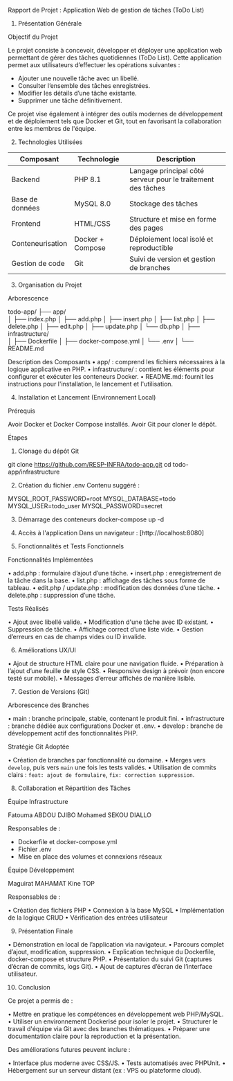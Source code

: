 Rapport de Projet : Application Web de gestion de tâches (ToDo List)

1. Présentation Générale

Objectif du Projet

Le projet consiste à concevoir, développer et déployer une application web permettant de gérer des tâches quotidiennes (ToDo List). Cette application permet aux utilisateurs d’effectuer les opérations suivantes :

* Ajouter une nouvelle tâche avec un libellé.
* Consulter l’ensemble des tâches enregistrées.
* Modifier les détails d’une tâche existante.
* Supprimer une tâche définitivement.

Ce projet vise également à intégrer des outils modernes de développement et de déploiement tels que Docker et Git, tout en favorisant la collaboration entre les membres de l'équipe.

2. Technologies Utilisées

| Composant        | Technologie      | Description                                                  |
| ---------------- | ---------------- | ------------------------------------------------------------ |
| Backend          | PHP 8.1          | Langage principal côté serveur pour le traitement des tâches |
| Base de données  | MySQL 8.0        | Stockage des tâches                                          |
| Frontend         | HTML/CSS         | Structure et mise en forme des pages                         |
| Conteneurisation | Docker + Compose | Déploiement local isolé et reproductible                     |
| Gestion de code  | Git              | Suivi de version et gestion de branches                      |

3. Organisation du Projet

Arborescence


todo-app/
├── app/                    
│   ├── index.php
│   ├── add.php
│   ├── insert.php
│   ├── list.php
│   ├── delete.php
│   ├── edit.php
│   ├── update.php
│   └── db.php
│
├── infrastructure/         
│   ├── Dockerfile
│   ├── docker-compose.yml
│   └── .env
│
└── README.md               


Description des Composants
•	app/ : comprend les fichiers nécessaires à la logique applicative en PHP.
•	infrastructure/ : contient les éléments pour configurer et exécuter les conteneurs Docker.
•	README.md: fournit les instructions pour l'installation, le lancement et l'utilisation.

4. Installation et Lancement (Environnement Local)

Prérequis

Avoir Docker et Docker Compose installés.
Avoir Git pour cloner le dépôt.

Étapes

1. Clonage du dépôt Git

git clone https://github.com/RESP-INFRA/todo-app.git
cd todo-app/infrastructure


2. Création du fichier .env
   Contenu suggéré :

MYSQL_ROOT_PASSWORD=root
MYSQL_DATABASE=todo
MYSQL_USER=todo_user
MYSQL_PASSWORD=secret


3. Démarrage des conteneurs
docker-compose up -d


4. Accès à l'application
   Dans un navigateur : [http://localhost:8080]

5. Fonctionnalités et Tests Fonctionnels

Fonctionnalités Implémentées

•	add.php : formulaire d’ajout d’une tâche.
•	insert.php : enregistrement de la tâche dans la base.
•	list.php : affichage des tâches sous forme de tableau.
•	edit.php / update.php : modification des données d’une tâche.
•	delete.php : suppression d’une tâche.

Tests Réalisés

•	Ajout avec libellé valide.
•	Modification d'une tâche avec ID existant.
•	Suppression de tâche.
•	Affichage correct d’une liste vide.
•	Gestion d’erreurs en cas de champs vides ou ID invalide.

6. Améliorations UX/UI

•	Ajout de structure HTML claire pour une navigation fluide.
•	Préparation à l’ajout d’une feuille de style CSS.
•	Responsive design à prévoir (non encore testé sur mobile).
•	Messages d’erreur affichés de manière lisible.

7. Gestion de Versions (Git)

Arborescence des Branches

•	main : branche principale, stable, contenant le produit fini.
•	infrastructure : branche dédiée aux configurations Docker et .env.
•	develop : branche de développement actif des fonctionnalités PHP.

Stratégie Git Adoptée

•	Création de branches par fonctionnalité ou domaine.
•	Merges vers `develop`, puis vers `main` une fois les tests validés.
•	Utilisation de commits clairs : `feat: ajout de formulaire`, `fix: correction suppression`.

8. Collaboration et Répartition des Tâches

Équipe Infrastructure

Fatouma ABDOU DJIBO
Mohamed SEKOU DIALLO

Responsables de :

* Dockerfile et docker-compose.yml
* Fichier .env
* Mise en place des volumes et connexions réseaux

Équipe Développement

Maguirat MAHAMAT
 Kine TOP

Responsables de :

•	Création des fichiers PHP
•	Connexion à la base MySQL
•	Implémentation de la logique CRUD
•	Vérification des entrées utilisateur

9. Présentation Finale

•	Démonstration en local de l’application via navigateur.
•	Parcours complet d’ajout, modification, suppression.
•	Explication technique du Dockerfile, docker-compose et structure PHP.
•	Présentation du suivi Git (captures d’écran de commits, logs Git).
•	Ajout de captures d’écran de l’interface utilisateur.

10. Conclusion

Ce projet a permis de :

•	Mettre en pratique les compétences en développement web PHP/MySQL.
•	Utiliser un environnement Dockerisé pour isoler le projet.
•	Structurer le travail d'équipe via Git avec des branches thématiques.
•	Préparer une documentation claire pour la reproduction et la présentation.

Des améliorations futures peuvent inclure :

•	Interface plus moderne avec CSS/JS.
•	Tests automatisés avec PHPUnit.
•	Hébergement sur un serveur distant (ex : VPS ou plateforme cloud).
















